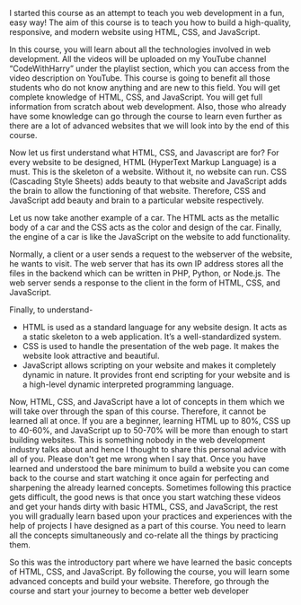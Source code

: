 I started this course as an attempt to teach you web development in a fun, easy way! The aim of this course is to teach you how to build a high-quality, responsive, and modern website using HTML, CSS, and JavaScript.

 

In this course, you will learn about all the technologies involved in web development. All the videos will be uploaded on my YouTube channel “CodeWithHarry” under the playlist section, which you can access from the video description on YouTube. This course is going to benefit all those students who do not know anything and are new to this field. You will get complete knowledge of HTML, CSS, and JavaScript. You will get full information from scratch about web development. Also, those who already have some knowledge can go through the course to learn even further as there are a lot of advanced websites that we will look into by the end of this course.

 

Now let us first understand what HTML, CSS, and Javascript are for? For every website to be designed, HTML (HyperText Markup Language) is a must. This is the skeleton of a website. Without it, no website can run. CSS (Cascading Style Sheets) adds beauty to that website and JavaScript adds the brain to allow the functioning of that website. Therefore, CSS and JavaScript add beauty and brain to a particular website respectively. 

Let us now take another example of a car. The HTML acts as the metallic body of a car and the CSS acts as the color and design of the car. Finally, the engine of a car is like the JavaScript on the website to add functionality. 

Normally, a client or a user sends a request to the webserver of the website, he wants to visit. The web server that has its own IP address stores all the files in the backend which can be written in PHP, Python, or Node.js. The web server sends a response to the client in the form of HTML, CSS, and JavaScript. 

Finally, to understand-

- HTML is used as a standard language for any website design. It acts as a static skeleton to a web application. It’s a well-standardized system.
- CSS is used to handle the presentation of the web page. It makes the website look attractive and beautiful.
- JavaScript allows scripting on your website and makes it completely dynamic in nature. It provides front end scripting for your website and is a high-level dynamic interpreted programming language.

Now, HTML, CSS, and JavaScript have a lot of concepts in them which we will take over through the span of this course. Therefore, it cannot be learned all at once. If you are a beginner, learning HTML up to 80%, CSS up to 40-60%, and JavaScript up to 50-70% will be more than enough to start building websites. This is something nobody in the web development industry talks about and hence I thought to share this personal advice with all of you.  Please don't get me wrong when I say that. Once you have learned and understood the bare minimum to build a website you can come back to the course and start watching it once again for perfecting and sharpening the already learned concepts. Sometimes following this practice gets difficult, the good news is that once you start watching these videos and get your hands dirty with basic HTML, CSS, and JavaScript, the rest you will gradually learn based upon your practices and experiences with the help of projects I have designed as a part of this course. You need to learn all the concepts simultaneously and co-relate all the things by practicing them.

 

So this was the introductory part where we have learned the basic concepts of HTML, CSS, and JavaScript. By following the course, you will learn some advanced concepts and build your website. Therefore, go through the course and start your journey to become a better web developer
